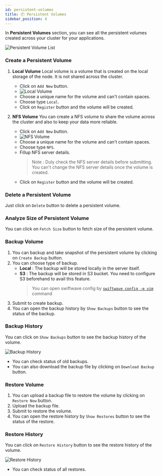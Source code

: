 ```yaml
---
id: persistent-volumes
title: 📦 Persistent Volumes
sidebar_position: 4
---
```


In **Persistent Volumes** section, you can see all the persistent volumes created across your cluster for your applications.

![Persistent Volume List](/assets/1.x.x/persistent-volumes.png)

### Create a Persistent Volume
1. **Local Volume**
   Local volume is a volume that is created on the local storage of the node. It is not shared across the cluster.

   - Click on `Add New` button.
   - ![Local Volume](/assets/1.x.x/create-local-volume.png)
   - Choose a unique name for the volume and can't contain spaces.
   - Choose type `Local`.
   - Click on `Register` button and the volume will be created.

2. **NFS Volume**
   You can create a NFS volume to share the volume across the cluster and also to keep your data more reliable.

   - Click on `Add New` button.
   - ![NFS Volume](/assets/1.x.x/create-nfs-volume.png)
   - Choose a unique name for the volume and can't contain spaces.
   - Choose type `NFS`.
   - Fillup NFS server details.
     > Note : Duly check the NFS server details before submitting. You can't change the NFS server details once the volume is created.
   - Click on `Register` button and the volume will be created.


### Delete a Persistent Volume
Just click on `Delete` button to delete a persistent volume.

### Analyze Size of Persistent Volume
You can click on `Fetch Size` button to fetch size of the persistent volume.

### Backup Volume
1. You can backup and take snapshot of the persistent volume by clicking on `Create Backup` button.
2. You can choose type of backup.
    - **Local** : The backup will be stored locally in the server itself.
    - **S3** : The backup will be stored in S3 bucket. You need to configure S3 beforehand to avail this feature.
      > You can open  swiftwave config by [`swiftwave config -e vim`](/docs/cli/config) command
3. Submit to create backup.
4. You can open the backup history by `Show Backups` button to see the status of the backup.

### Backup History
You can click on `Show Backups` button to see the backup history of the volume.

![Backup History](/assets/1.x.x/backup-history.png)

- You can check status of old backups.
- You can also download the backup file by clicking on `Download Backup` button.


### Restore Volume
1. You can upload a backup file to restore the volume by clicking on `Restore Now` button.
2. Upload the backup file.
3. Submit to restore the volume.
4. You can open the restore history by `Show Restores` button to see the status of the restore.

### Restore History
You can click on `Restore History` button to see the restore history of the volume.

![Restore History](/assets/1.x.x/restore-history.png)

- You can check status of all restores.